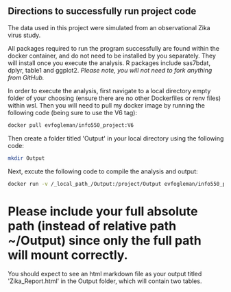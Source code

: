 ## Directions to successfully run project code

The data used in this project were simulated from an observational Zika virus study.

All packages required to run the program successfully are found within the docker container, and do not need to be installed by you separately. They will install once you execute the analysis. R packages include sas7bdat, dplyr, table1 and ggplot2. _Please note, you will not need to fork anything from GitHub._

In order to execute the analysis, first navigate to a local directory empty folder of your choosing (ensure there are no other Dockerfiles or renv files) within wsl. Then you will need to pull my docker image by running the following code (being sure to use the V6 tag):

```bash
docker pull evfogleman/info550_project:V6
```
Then create a folder titled 'Output' in your local directory using the following code:

```bash
mkdir Output
```
Next, excute the following code to compile the analysis and output:

```bash
docker run -v /_local_path_/Output:/project/Output evfogleman/info550_project:V6
```
# Please include your full absolute path (instead of relative path ~/Output) since only the full path will mount correctly.

You should expect to see an html markdown file as your output titled 'Zika_Report.html' in the Output folder, which will contain two tables.
